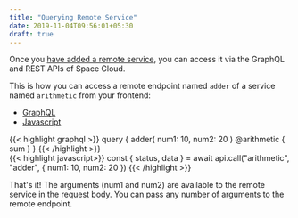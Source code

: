 ```yaml
---
title: "Querying Remote Service"
date: 2019-11-04T09:56:01+05:30
draft: true
---
```


Once you [have added a remote service](/essentials/remote-services/adding-remote-service), you can access it via the GraphQL and REST APIs of Space Cloud.

This is how you can access a remote endpoint named `adder` of a service named `arithmetic` from your frontend:

<div class="row tabs-wrapper">
  <div class="col s12" style="padding:0">
    <ul class="tabs">
      <li class="tab col s2"><a class="active" href="#graphql">GraphQL</a></li>
      <li class="tab col s2"><a href="#js">Javascript</a></li>
    </ul>
  </div>
  <div id="graphql" class="col s12" style="padding:0">
{{< highlight graphql >}}
query {
  adder(
    num1: 10,
    num2: 20
  ) @arithmetic {
    sum
  }
}
{{< /highlight >}}
  </div>
  <div id="js" class="col s12" style="padding:0">
{{< highlight javascript>}}
const { status, data } = await api.call("arithmetic", "adder", { num1: 10, num2: 20 })
{{< /highlight >}}  
  </div>
</div>

That's it! The arguments (num1 and num2) are available to the remote service in the request body. You can pass any number of arguments to the remote endpoint.